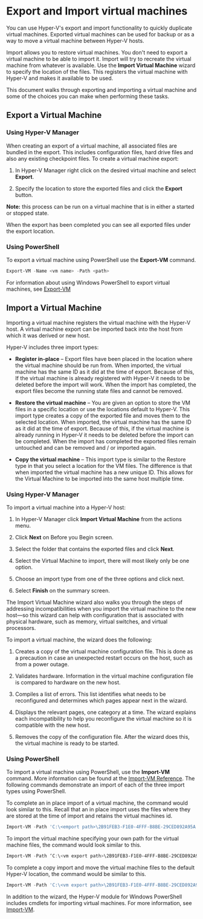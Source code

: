 # Export and Import virtual machines

You can use Hyper-V's export and import functionality to quickly duplicate virtual machines.  Exported virtual machines can be used for backup or as a way to move a virtual machine between Hyper-V hosts.  

Import allows you to restore virtual machines.  You don't need to export a virtual machine to be able to import it. Import will try to recreate the virtual machine from whatever is available.  Use the **Import Virtual Machine** wizard to specify the location of the files. This registers the virtual machine with Hyper-V and makes it available to be used.
 
This document walks through exporting and importing a virtual machine and some of the choices you can make when performing these tasks.

## Export a Virtual Machine

### Using Hyper-V Manager

When creating an export of a virtual machine, all associated files are bundled in the export. This includes configuration files, hard drive files and also any existing checkpoint files. To create a virtual machine export:

1. In Hyper-V Manager right click on the desired virtual machine and select **Export**.

2. Specify the location to store the exported files and click the **Export** button.

**Note:** this process can be run on a virtual machine that is in either a started or stopped state.

When the export has been completed you can see all exported files under the export location.

### Using PowerShell

To export a virtual machine using PowerShell use the **Export-VM** command. 

```powershell
Export-VM -Name <vm name> -Path <path>
```

For information about using Windows PowerShell to export virtual machines, see [Export-VM](https://technet.microsoft.com/library/hh848491.aspx)

## Import a Virtual Machine 

Importing a virtual machine registers the virtual machine with the Hyper-V host. A virtual machine export can be imported back into the host from which it was derived or new host. 

Hyper-V includes three import types:

- **Register in-place** – Export files have been placed in the location where the virtual machine should be run from. When imported, the virtual machine has the same ID as it did at the time of export. Because of this, If the virtual machine is already registered with Hyper-V it needs to be deleted before the import will work. When the import has completed, the export files become the running state files and cannot be removed.

- **Restore the virtual machine** – You are given an option to store the VM files in a specific location or use the locations default to Hyper-V. This import type creates a copy of the exported file and moves them to the selected location. When imported, the virtual machine has the same ID as it did at the time of export. Because of this, if the virtual machine is already running in Hyper-V it needs to be deleted before the import can be completed. When the import has completed the exported files remain untouched and can be removed and / or imported again.

- **Copy the virtual machine** – This import type is similar to the Restore type in that you select a location for the VM files. The difference is that when imported the virtual machine has a new unique ID. This allows for the Virtual Machine to be imported into the same host multiple time.


### Using Hyper-V Manager

To import a virtual machine into a Hyper-V host:

1. In Hyper-V Manager click **Import Virtual Machine** from the actions menu.

2. Click **Next** on Before you Begin screen.

3. Select the folder that contains the exported files and click **Next**.

4. Select the Virtual Machine to import, there will most likely only be one option.

5. Choose an import type from one of the three options and click next. 

6. Select **Finish** on the summary screen.

The Import Virtual Machine wizard also walks you through the steps of addressing incompatibilities when you import the virtual machine to the new host—so this wizard can help with configuration that is associated with physical hardware, such as memory, virtual switches, and virtual processors.

To import a virtual machine, the wizard does the following:  
1. Creates a copy of the virtual machine configuration file. This is done as a precaution in case an unexpected restart occurs on the host, such as from a power outage.  

2. Validates hardware. Information in the virtual machine configuration file is compared to hardware on the new host.

3. Compiles a list of errors. This list identifies what needs to be reconfigured and determines which pages appear next in the wizard.

4. Displays the relevant pages, one category at a time. The wizard explains each incompatibility to help you reconfigure the virtual machine so it is compatible with the new host.

5. Removes the copy of the configuration file. After the wizard does this, the virtual machine is ready to be started.


### Using PowerShell

To import a virtual machine using PowerShell, use the **Import-VM** command. More information can be found at the [Import-VM Reference](https://technet.microsoft.com/en-us/library/hh848495.aspx). The following commands demonstrate an import of each of the three import types using PowerShell.

To complete an in place import of a virtual machine, the command would look similar to this. Recall that an in place import uses the files where they are stored at the time of import and retains the virtual machines id.

```powershell
Import-VM -Path 'C:\<emport path>\2B91FEB3-F1E0-4FFF-B8BE-29CED892A95A.vmcx' 
```

To import the virtual machine specifying your own path for the virtual machine files, the command would look similar to this.

```powershell
Import-VM -Path ‘C:\<vm export path>\2B91FEB3-F1E0-4FFF-B8BE-29CED892A95A.vmcx' -Copy -VhdDestinationPath 'D:\Virtual Machines\WIN10DOC' -VirtualMachinePath 'D:\Virtual Machines\WIN10DOC'
```

To complete a copy import and move the virtual machine files to the default Hyper-V location, the command would be similar to this.

``` PowerShell
Import-VM -Path 'C:\<vm export path>\2B91FEB3-F1E0-4FFF-B8BE-29CED892A95A.vmcx' –Copy -GenerateNewId
```

In addition to the wizard, the Hyper-V module for Windows PowerShell includes cmdlets for importing virtual machines. For more information, see [Import-VM](https://technet.microsoft.com/library/hh848495.aspx).